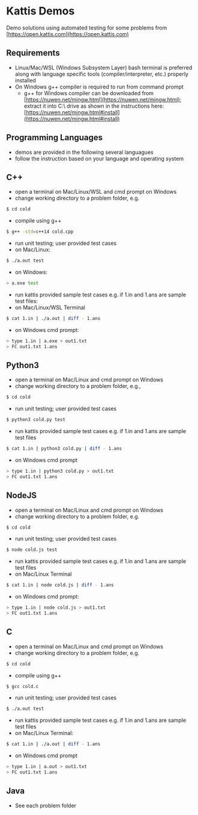 # Kattis Demos

Demo solutions using automated testing for some problems from [https://open.kattis.com](https://open.kattis.com)

## Requirements

- Linux/Mac/WSL (Windows Subsystem Layer) bash terminal is preferred along with language specific tools (compiler/interpreter, etc.) properly installed
- On Windows g++ compiler is required to run from command prompt
  - g++ for Windows compiler can be downloaded from [https://nuwen.net/mingw.html](https://nuwen.net/mingw.html); extract it into C:\ drive as shown in the instructions here: [https://nuwen.net/mingw.html#install](https://nuwen.net/mingw.html#install)

## Programming Languages

- demos are provided in the following several languagues
- follow the instruction based on your language and operating system

## C++

- open a terminal on Mac/Linux/WSL and cmd prompt on Windows
- change working directory to a problem folder, e.g.

```bash
$ cd cold
```

- compile using g++

```bash
$ g++ -std=c++14 cold.cpp
```

- run unit testing; user provided test cases
- on Mac/Linux:

```bash
$ ./a.out test
```

- on Windows:

```bash
> a.exe test
```

- run kattis provided sample test cases e.g. if 1.in and 1.ans are sample test files:
- on Mac/Linux/WSL Terminal

```bash
$ cat 1.in | ./a.out | diff - 1.ans
```

- on Windows cmd prompt:

```bash
> type 1.in | a.exe > out1.txt
> FC out1.txt 1.ans
```

## Python3

- open a terminal on Mac/Linux and cmd prompt on Windows
- change working directory to a problem folder, e.g.,

```bash
$ cd cold
```

- run unit testing; user provided test cases

```bash
$ python3 cold.py test
```

- run kattis provided sample test cases e.g. if 1.in and 1.ans are sample test files

```bash
$ cat 1.in | python3 cold.py | diff - 1.ans
```

- on Windows cmd prompt

```bash
> type 1.in | python3 cold.py > out1.txt
> FC out1.txt 1.ans
```

## NodeJS

- open a terminal on Mac/Linux and cmd prompt on Windows
- change working directory to a problem folder, e.g.

```bash
$ cd cold
```

- run unit testing; user provided test cases

```bash
$ node cold.js test
```

- run kattis provided sample test cases e.g. if 1.in and 1.ans are sample test files
- on Mac/Linux Terminal

```bash
$ cat 1.in | node cold.js | diff - 1.ans
```

- on Windows cmd prompt:

```bash
> type 1.in | node cold.js > out1.txt
> FC out1.txt 1.ans
```

## C

- open a terminal on Mac/Linux and cmd prompt on Windows
- change working directory to a problem folder, e.g.

```bash
$ cd cold
```

- compile using g++

```bash
$ gcc cold.c
```

- run unit testing; user provided test cases

```bash
$ ./a.out test
```

- run kattis provided sample test cases e.g. if 1.in and 1.ans are sample test files
- on Mac/Linux Terminal:

```bash
$ cat 1.in | ./a.out | diff - 1.ans
```

- on Windows cmd prompt

```bash
> type 1.in | a.out > out1.txt
> FC out1.txt 1.ans
```

## Java

- See each problem folder
